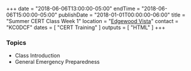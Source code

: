 +++
date = "2018-06-06T13:00:00-05:00"
endTime = "2018-06-06T15:00:00-05:00"
publishDate = "2018-01-01T00:00:00-06:00"
title = "Summer CERT Class Week 1"
location = "[Edgewood Vista](https://maps.google.com/?daddr=Edgewood+Vista,+4420+37th+Ave+S,+Fargo,+ND+58104)"
contact = "KC0DCF"
dates = [ "CERT Training" ]
outputs = [ "HTML" ]
+++
### Topics

* Class Introduction
* General Emergency Preparedness

